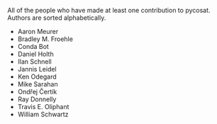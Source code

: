 All of the people who have made at least one contribution to pycosat.
Authors are sorted alphabetically.

* Aaron Meurer
* Bradley M. Froehle
* Conda Bot
* Daniel Holth
* Ilan Schnell
* Jannis Leidel
* Ken Odegard
* Mike Sarahan
* Ondřej Čertík
* Ray Donnelly
* Travis E. Oliphant
* William Schwartz
